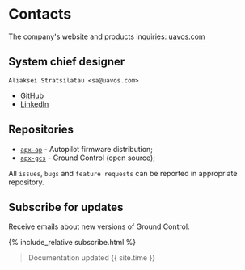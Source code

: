 ---
---

# Contacts

The company's website and products inquiries: [uavos.com](http://uavos.com)

## System chief designer

```text
Aliaksei Stratsilatau <sa@uavos.com>
```

* <i class="fab fa-github"></i> [GitHub](https://github.com/uavos)
* <i class="fab fa-linkedin"></i> [LinkedIn](https://linkedin.com/in/uavinda)

## Repositories

* [`apx-ap`](https://github.com/uavos/apx-ap) - Autopilot firmware distribution;
* [`apx-gcs`](https://github.com/uavos/apx-gcs) - Ground Control (open source);

All `issues`, `bugs` and `feature requests` can be reported in appropriate repository.

## Subscribe for updates

Receive emails about new versions of Ground Control.

{% include_relative subscribe.html %}

>Documentation updated {{ site.time }}
